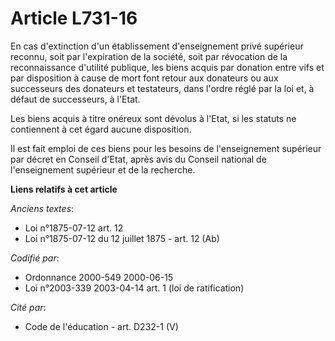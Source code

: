 # Article L731-16

En cas d'extinction d'un établissement d'enseignement privé supérieur reconnu, soit par l'expiration de la société, soit par
révocation de la reconnaissance d'utilité publique, les biens acquis par donation entre vifs et par disposition à cause de
mort font retour aux donateurs ou aux successeurs des donateurs et testateurs, dans l'ordre réglé par la loi et, à défaut de
successeurs, à l'Etat.

Les biens acquis à titre onéreux sont dévolus à l'Etat, si les statuts ne contiennent à cet égard aucune disposition.

Il est fait emploi de ces biens pour les besoins de l'enseignement supérieur par décret en Conseil d'Etat, après avis du
Conseil national de l'enseignement supérieur et de la recherche.

**Liens relatifs à cet article**

_Anciens textes_:

  - Loi n°1875-07-12 art. 12
  - Loi n°1875-07-12 du 12 juillet 1875 - art. 12 (Ab)

_Codifié par_:

  - Ordonnance 2000-549 2000-06-15
  - Loi n°2003-339 2003-04-14 art. 1 (loi de ratification)

_Cité par_:

  - Code de l'éducation - art. D232-1 (V)
